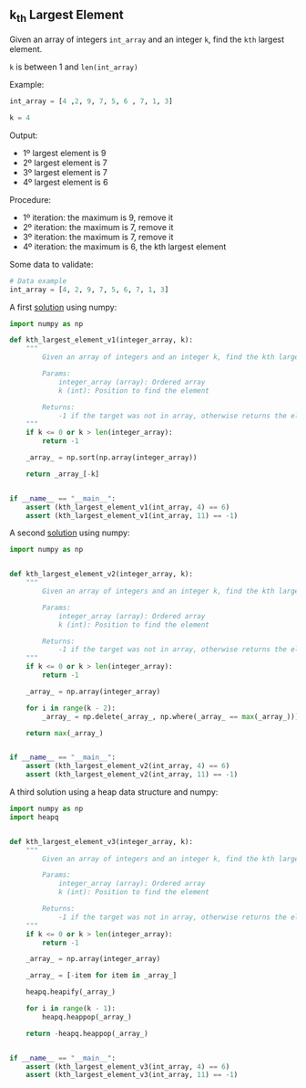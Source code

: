 ## k<sub>th</sub> Largest Element

Given an array of integers ``int_array`` and an integer ``k``, find the ``kth`` largest element.

``k`` is between 1 and ``len(int_array)``

Example:

```python
int_array = [4 ,2, 9, 7, 5, 6 , 7, 1, 3]

k = 4
```

Output:

- 1º largest element is 9
- 2º largest element is 7
- 3º largest element is 7
- 4º largest element is 6

Procedure:

- 1º iteration: the maximum is 9, remove it
- 2º iteration: the maximum is 7, remove it
- 3º iteration: the maximum is 7, remove it
- 4º iteration: the maximum is 6, the kth largest element

Some data to validate:

```python
# Data example
int_array = [4, 2, 9, 7, 5, 6, 7, 1, 3]
```

A first [solution](kth_largest_element_v1.py) using numpy:

```python
import numpy as np

def kth_largest_element_v1(integer_array, k):
    """
        Given an array of integers and an integer k, find the kth largest element.

        Params:
            integer_array (array): Ordered array
            k (int): Position to find the element

        Returns:
            -1 if the target was not in array, otherwise returns the element
    """
    if k <= 0 or k > len(integer_array):
        return -1

    _array_ = np.sort(np.array(integer_array))

    return _array_[-k]


if __name__ == "__main__":
    assert (kth_largest_element_v1(int_array, 4) == 6)
    assert (kth_largest_element_v1(int_array, 11) == -1)
```

A second [solution](kth_largest_element_v1.py) using numpy:

```python
import numpy as np


def kth_largest_element_v2(integer_array, k):
    """
        Given an array of integers and an integer k, find the kth largest element.

        Params:
            integer_array (array): Ordered array
            k (int): Position to find the element

        Returns:
            -1 if the target was not in array, otherwise returns the element
    """
    if k <= 0 or k > len(integer_array):
        return -1

    _array_ = np.array(integer_array)

    for i in range(k - 2):
        _array_ = np.delete(_array_, np.where(_array_ == max(_array_)))

    return max(_array_)


if __name__ == "__main__":
    assert (kth_largest_element_v2(int_array, 4) == 6)
    assert (kth_largest_element_v2(int_array, 11) == -1)
```

A third solution using a heap data structure and numpy:

```python
import numpy as np
import heapq


def kth_largest_element_v3(integer_array, k):
    """
        Given an array of integers and an integer k, find the kth largest element.

        Params:
            integer_array (array): Ordered array
            k (int): Position to find the element

        Returns:
            -1 if the target was not in array, otherwise returns the element
    """
    if k <= 0 or k > len(integer_array):
        return -1

    _array_ = np.array(integer_array)

    _array_ = [-item for item in _array_]

    heapq.heapify(_array_)

    for i in range(k - 1):
        heapq.heappop(_array_)

    return -heapq.heappop(_array_)


if __name__ == "__main__":
    assert (kth_largest_element_v3(int_array, 4) == 6)
    assert (kth_largest_element_v3(int_array, 11) == -1)
```
